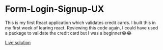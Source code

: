 # Form-Login-Signup-UX

This is my first React application which validates credit cards. I built this in my first week of learing react. Reviewing this code again, I could have used a package
to validate the credit card but I was a beginner😂😂

[Live solution](https://papaya-tapioca-58b11f.netlify.app/)

